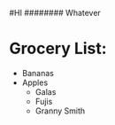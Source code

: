 #HI
######## Whatever

# Grocery List:
- Bananas
- Apples
    - Galas
    - Fujis
    - Granny Smith
    

